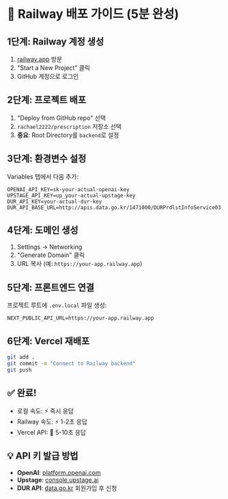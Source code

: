 # 🚀 Railway 배포 가이드 (5분 완성)

## 1단계: Railway 계정 생성
1. [railway.app](https://railway.app) 방문
2. "Start a New Project" 클릭
3. GitHub 계정으로 로그인

## 2단계: 프로젝트 배포
1. "Deploy from GitHub repo" 선택
2. `rachael2222/prescription` 저장소 선택
3. **중요**: Root Directory를 `backend`로 설정

## 3단계: 환경변수 설정
Variables 탭에서 다음 추가:
```
OPENAI_API_KEY=sk-your-actual-openai-key
UPSTAGE_API_KEY=up_your-actual-upstage-key
DUR_API_KEY=your-actual-dur-key
DUR_API_BASE_URL=http://apis.data.go.kr/1471000/DURPrdlstInfoService03
```

## 4단계: 도메인 생성
1. Settings → Networking
2. "Generate Domain" 클릭
3. URL 복사 (예: `https://your-app.railway.app`)

## 5단계: 프론트엔드 연결
프로젝트 루트에 `.env.local` 파일 생성:
```
NEXT_PUBLIC_API_URL=https://your-app.railway.app
```

## 6단계: Vercel 재배포
```bash
git add .
git commit -m "Connect to Railway backend"
git push
```

## ✅ 완료!
- 로컬 속도: ⚡ 즉시 응답
- Railway 속도: ⚡ 1-2초 응답  
- Vercel API: 🐌 5-10초 응답

## 💡 API 키 발급 방법
- **OpenAI**: [platform.openai.com](https://platform.openai.com/api-keys)
- **Upstage**: [console.upstage.ai](https://console.upstage.ai)
- **DUR API**: [data.go.kr](https://www.data.go.kr) 회원가입 후 신청 